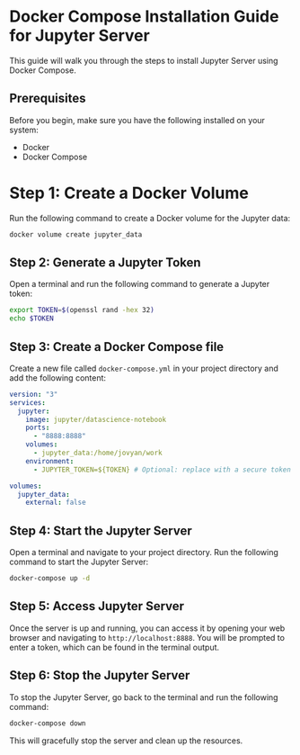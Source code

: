 # Docker Compose Installation Guide for Jupyter Server

This guide will walk you through the steps to install Jupyter Server using Docker Compose.

## Prerequisites

Before you begin, make sure you have the following installed on your system:

- Docker
- Docker Compose

# Step 1: Create a Docker Volume

Run the following command to create a Docker volume for the Jupyter data:

```bash
docker volume create jupyter_data
```

## Step 2: Generate a Jupyter Token

Open a terminal and run the following command to generate a Jupyter token:

```bash
export TOKEN=$(openssl rand -hex 32)
echo $TOKEN
```

## Step 3: Create a Docker Compose file

Create a new file called `docker-compose.yml` in your project directory and add the following content:

```yaml
version: "3"
services:
  jupyter:
    image: jupyter/datascience-notebook
    ports:
      - "8888:8888"
    volumes:
      - jupyter_data:/home/jovyan/work
    environment:
      - JUPYTER_TOKEN=${TOKEN} # Optional: replace with a secure token if you want to avoid using the auto-generated token

volumes:
  jupyter_data:
    external: false
```

## Step 4: Start the Jupyter Server

Open a terminal and navigate to your project directory. Run the following command to start the Jupyter Server:

```bash
docker-compose up -d
```

## Step 5: Access Jupyter Server

Once the server is up and running, you can access it by opening your web browser and navigating to `http://localhost:8888`. You will be prompted to enter a token, which can be found in the terminal output.

## Step 6: Stop the Jupyter Server

To stop the Jupyter Server, go back to the terminal and run the following command:

```bash
docker-compose down
```

This will gracefully stop the server and clean up the resources.
